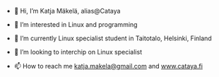 - 👋 Hi, I’m Katja Mäkelä, alias@Cataya
- 👀 I’m interested in Linux and programming
- 🌱 I’m currently Linux specialist student in Taitotalo, Helsinki, Finland
- 💞️ I’m looking to interchip on Linux specialist

- 📫 How to reach me katja.makela@gmail.com and www.cataya.fi

<!---
Cataya/Cataya is a ✨ special ✨ repository because its `README.md` (this file) appears on your GitHub profile.
You can click the Preview link to take a look at your changes.
--->
